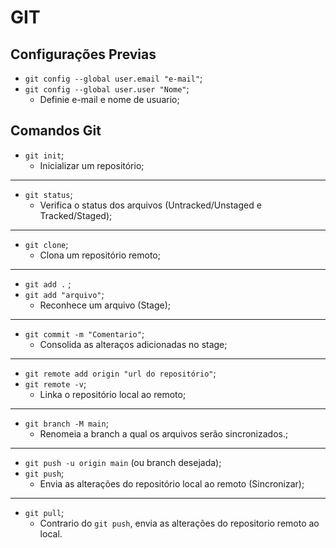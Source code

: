 # GIT
## Configurações Previas

- `git config --global user.email "e-mail"`;
- `git config --global user.user "Nome"`;
  - Definie e-mail e nome de usuario;

## Comandos Git

- `git init`;
  - Inicializar um repositório;

---

- `git status`;
  - Verifica o status dos arquivos (Untracked/Unstaged e Tracked/Staged);

---

- `git clone`;
  - Clona um repositório remoto;

---

- `git add .` ;
- `git add "arquivo"`;
  - Reconhece um arquivo (Stage);

---

- `git commit -m "Comentario"`;
  - Consolida as alteraços adicionadas no stage;
  
---

- `git remote add origin "url do repositório"`;
- `git remote -v`;
  - Linka o repositório local ao remoto;

---

- `git branch -M main`;
  - Renomeia a branch a qual os arquivos serão sincronizados.;

---

- `git push -u origin main` (ou branch desejada);
- `git push`;
  - Envia as alterações do repositório local ao remoto (Sincronizar);

---

- `git pull`;
  - Contrario do `git push`, envia as alterações do repositorio remoto ao local.



  




  
